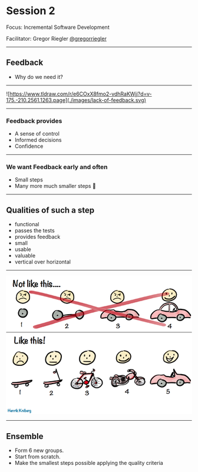# Session 2

Focus: Incremental Software Development

Facilitator: Gregor Riegler [@gregorriegler](https://fosstodon.org/@gregorriegler@fosstodon.org)

---

## Feedback

- Why do we need it?

---

![https://www.tldraw.com/r/e6COxX8fmo2-vdhRaKWjj?d=v-175.-210.2561.1263.page](./images/lack-of-feedback.svg)

---

### Feedback provides

- A sense of control
- Informed decisions
- Confidence

---

### We want Feedback early and often

- Small steps
- Many more much smaller steps 💯

---

## Qualities of such a step

- functional
- passes the tests
- provides feedback
- small
- usable
- valuable
- vertical over horizontal

---

![images/mvp.png](./images/mvp.png)

---

## Ensemble

- Form 6 new groups.
- Start from scratch.
- Make the smallest steps possible applying the quality criteria

